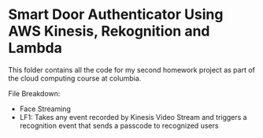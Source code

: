 # Smart Door Authenticator Using AWS Kinesis, Rekognition and Lambda 
This folder contains all the code for my second homework project as part of the cloud computing course at columbia.

File Breakdown: 
- Face Streaming 
- LF1: Takes any event recorded by Kinesis Video Stream and triggers a recognition event that sends a passcode to recognized users
